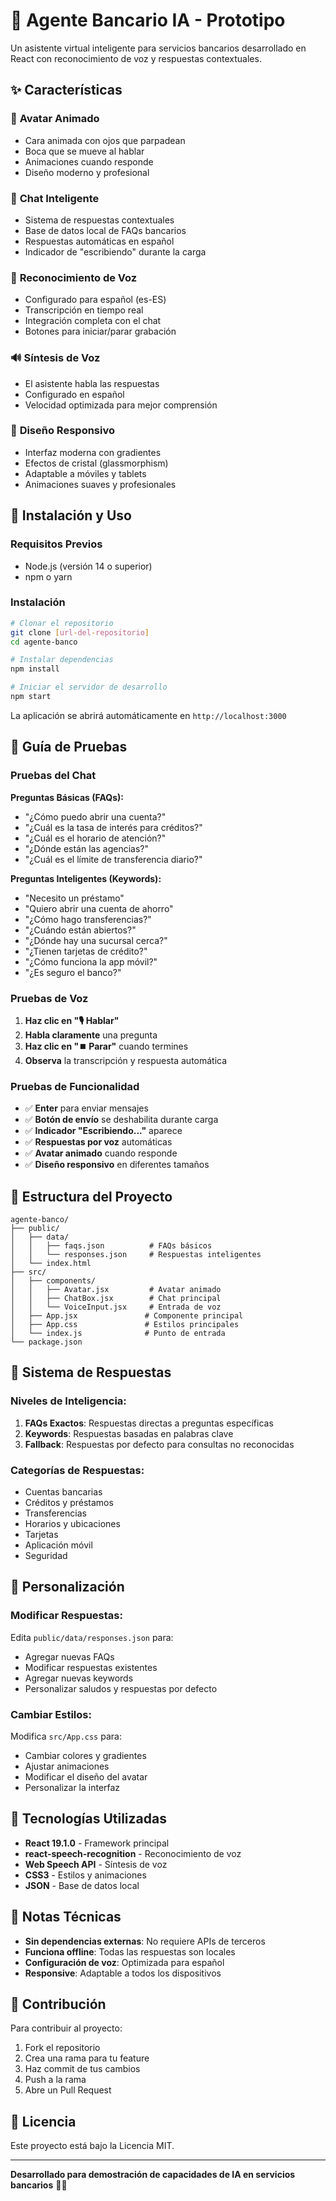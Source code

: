 # 🏦 Agente Bancario IA - Prototipo

Un asistente virtual inteligente para servicios bancarios desarrollado en React con reconocimiento de voz y respuestas contextuales.

## ✨ Características

### 🤖 **Avatar Animado**
- Cara animada con ojos que parpadean
- Boca que se mueve al hablar
- Animaciones cuando responde
- Diseño moderno y profesional

### 💬 **Chat Inteligente**
- Sistema de respuestas contextuales
- Base de datos local de FAQs bancarios
- Respuestas automáticas en español
- Indicador de "escribiendo" durante la carga

### 🎤 **Reconocimiento de Voz**
- Configurado para español (es-ES)
- Transcripción en tiempo real
- Integración completa con el chat
- Botones para iniciar/parar grabación

### 🔊 **Síntesis de Voz**
- El asistente habla las respuestas
- Configurado en español
- Velocidad optimizada para mejor comprensión

### 📱 **Diseño Responsivo**
- Interfaz moderna con gradientes
- Efectos de cristal (glassmorphism)
- Adaptable a móviles y tablets
- Animaciones suaves y profesionales

## 🚀 Instalación y Uso

### Requisitos Previos
- Node.js (versión 14 o superior)
- npm o yarn

### Instalación
```bash
# Clonar el repositorio
git clone [url-del-repositorio]
cd agente-banco

# Instalar dependencias
npm install

# Iniciar el servidor de desarrollo
npm start
```

La aplicación se abrirá automáticamente en `http://localhost:3000`

## 🧪 Guía de Pruebas

### **Pruebas del Chat**

**Preguntas Básicas (FAQs):**
- "¿Cómo puedo abrir una cuenta?"
- "¿Cuál es la tasa de interés para créditos?"
- "¿Cuál es el horario de atención?"
- "¿Dónde están las agencias?"
- "¿Cuál es el límite de transferencia diario?"

**Preguntas Inteligentes (Keywords):**
- "Necesito un préstamo"
- "Quiero abrir una cuenta de ahorro"
- "¿Cómo hago transferencias?"
- "¿Cuándo están abiertos?"
- "¿Dónde hay una sucursal cerca?"
- "¿Tienen tarjetas de crédito?"
- "¿Cómo funciona la app móvil?"
- "¿Es seguro el banco?"

### **Pruebas de Voz**

1. **Haz clic en "🎙️ Hablar"**
2. **Habla claramente** una pregunta
3. **Haz clic en "⏹️ Parar"** cuando termines
4. **Observa** la transcripción y respuesta automática

### **Pruebas de Funcionalidad**

- ✅ **Enter** para enviar mensajes
- ✅ **Botón de envío** se deshabilita durante carga
- ✅ **Indicador "Escribiendo..."** aparece
- ✅ **Respuestas por voz** automáticas
- ✅ **Avatar animado** cuando responde
- ✅ **Diseño responsivo** en diferentes tamaños

## 📁 Estructura del Proyecto

```
agente-banco/
├── public/
│   ├── data/
│   │   ├── faqs.json          # FAQs básicos
│   │   └── responses.json     # Respuestas inteligentes
│   └── index.html
├── src/
│   ├── components/
│   │   ├── Avatar.jsx         # Avatar animado
│   │   ├── ChatBox.jsx        # Chat principal
│   │   └── VoiceInput.jsx     # Entrada de voz
│   ├── App.jsx               # Componente principal
│   ├── App.css               # Estilos principales
│   └── index.js              # Punto de entrada
└── package.json
```

## 🧠 Sistema de Respuestas

### **Niveles de Inteligencia:**

1. **FAQs Exactos**: Respuestas directas a preguntas específicas
2. **Keywords**: Respuestas basadas en palabras clave
3. **Fallback**: Respuestas por defecto para consultas no reconocidas

### **Categorías de Respuestas:**
- Cuentas bancarias
- Créditos y préstamos
- Transferencias
- Horarios y ubicaciones
- Tarjetas
- Aplicación móvil
- Seguridad

## 🎨 Personalización

### **Modificar Respuestas:**
Edita `public/data/responses.json` para:
- Agregar nuevas FAQs
- Modificar respuestas existentes
- Agregar nuevas keywords
- Personalizar saludos y respuestas por defecto

### **Cambiar Estilos:**
Modifica `src/App.css` para:
- Cambiar colores y gradientes
- Ajustar animaciones
- Modificar el diseño del avatar
- Personalizar la interfaz

## 🔧 Tecnologías Utilizadas

- **React 19.1.0** - Framework principal
- **react-speech-recognition** - Reconocimiento de voz
- **Web Speech API** - Síntesis de voz
- **CSS3** - Estilos y animaciones
- **JSON** - Base de datos local

## 📝 Notas Técnicas

- **Sin dependencias externas**: No requiere APIs de terceros
- **Funciona offline**: Todas las respuestas son locales
- **Configuración de voz**: Optimizada para español
- **Responsive**: Adaptable a todos los dispositivos

## 🤝 Contribución

Para contribuir al proyecto:
1. Fork el repositorio
2. Crea una rama para tu feature
3. Haz commit de tus cambios
4. Push a la rama
5. Abre un Pull Request

## 📄 Licencia

Este proyecto está bajo la Licencia MIT.

---

**Desarrollado para demostración de capacidades de IA en servicios bancarios** 🏦✨
